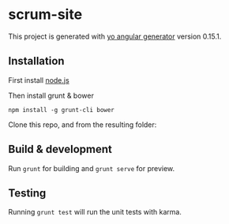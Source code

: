 # scrum-site

This project is generated with [yo angular generator](https://github.com/yeoman/generator-angular)
version 0.15.1.

## Installation
First install [node.js](https://nodejs.org/en/download/)

Then install grunt & bower

`npm install -g grunt-cli bower`

Clone this repo, and from the resulting folder:

## Build & development

Run `grunt` for building and `grunt serve` for preview.

## Testing

Running `grunt test` will run the unit tests with karma.

